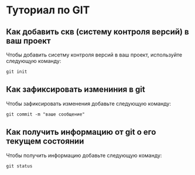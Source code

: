 # Туториал по GIT

## Как добавить скв (систему контроля версий) в ваш проект

Чтобы добавить сисетму контроля версий в ваш проект, используйте следующую команду:

```
git init

```

 ## Как зафиксировать измениния в git

 Чтобы зафиксировать изменения добавьте следующую команду:

 ```
 git commit -m "ваше сообщение"
 ```

 ## Как получить информацию от git о его текущем состоянии

 Чтобы получить информацию добавьте следующую команду:

 ```
 git status
 ```

 
